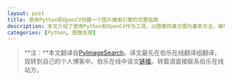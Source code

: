 ```yaml
---
layout: post
title: 使用Python和OpenCV创建一个图片搜索引擎的完整指南
description: 本文介绍了使用Python和OpenCV作为工具，以图像的直方图为基本方法，编写一个简单的图像搜索引擎。
categories: [Python, 图像处理]
---
```

>**注：**本文翻译自[PyImageSearch](http://www.pyimagesearch.com/2014/12/01/complete-guide-building-image-search-engine-python-opencv/)。译文最先在伯乐在线翻译组翻译，现转到自己的个人博客中。伯乐在线中该文[链接](http://python.jobbole.com/80860/)。转载请直接联系伯乐在线站方。
